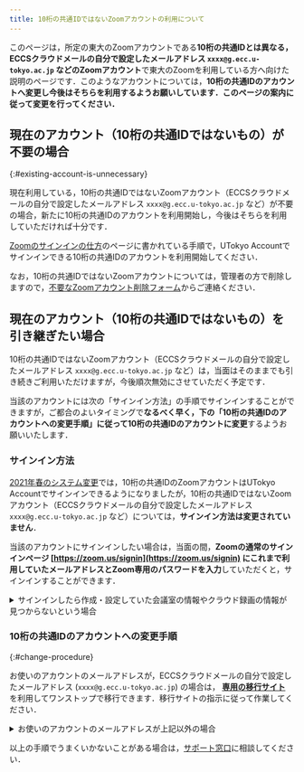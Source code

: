 ```yaml
---
title: 10桁の共通IDではないZoomアカウントの利用について
---
```


このページは，所定の東大のZoomアカウントである**10桁の共通IDとは異なる，ECCSクラウドメールの自分で設定したメールアドレス `xxxx@g.ecc.u-tokyo.ac.jp` などのZoomアカウント**で東大のZoomを利用している方へ向けた説明のページです．このようなアカウントについては，**10桁の共通IDのアカウントへ変更し今後はそちらを利用するようお願いしています．このページの案内に従って変更を行ってください．**

## 現在のアカウント（10桁の共通IDではないもの）が不要の場合
{:#existing-account-is-unnecessary}

現在利用している，10桁の共通IDではないZoomアカウント（ECCSクラウドメールの自分で設定したメールアドレス `xxxx@g.ecc.u-tokyo.ac.jp` など）が不要の場合，新たに10桁の共通IDのアカウントを利用開始し，今後はそちらを利用していただければ十分です．

[Zoomのサインインの仕方](/zoom/zoom_signin)のページに書かれている手順で，UTokyo Accountでサインインできる10桁の共通IDのアカウントを利用開始してください．

なお，10桁の共通IDではないZoomアカウントについては，管理者の方で削除しますので，[不要なZoomアカウント削除フォーム](https://forms.office.com/Pages/ResponsePage.aspx?id=T6978HAr10eaAgh1yvlMhHUY5ws7h1xGr9koV-KGC8RUNTBGSjJPN0ZWN0RIVFI2TVZZODZNT0xRRy4u)からご連絡ください．

## 現在のアカウント（10桁の共通IDではないもの）を引き継ぎたい場合

10桁の共通IDではないZoomアカウント（ECCSクラウドメールの自分で設定したメールアドレス `xxxx@g.ecc.u-tokyo.ac.jp` など）は，当面はそのままでも引き続きご利用いただけますが，今後順次無効にさせていただく予定です．

当該のアカウントには次の「サインイン方法」の手順でサインインすることができますが，ご都合のよいタイミングで**なるべく早く，下の「10桁の共通IDのアカウントへの変更手順」に従って10桁の共通IDのアカウントに変更**するようお願いいたします．

### サインイン方法

[2021年春のシステム変更](/change2021s/)では，10桁の共通IDのZoomアカウントはUTokyo Accountでサインインできるようになりましたが，10桁の共通IDではないZoomアカウント（ECCSクラウドメールの自分で設定したメールアドレス `xxxx@g.ecc.u-tokyo.ac.jp` など）については，**サインイン方法は変更されていません**．

当該のアカウントにサインインしたい場合は，当面の間，**Zoomの通常のサインインページ [https://zoom.us/signin](https://zoom.us/signin) にこれまで利用していたメールアドレスとZoom専用のパスワードを入力**していただくと，サインインすることができます．

<details>
<summary>サインインしたら作成・設定していた会議室の情報やクラウド録画の情報が見つからないという場合</summary>
上記の方法ではなくUTokyo Accountを使う新しいサインイン方法を使ってしまうと，別に共通IDのアカウントが新しく作成されてそちらにサインインしてしまうため，このような現象が発生します．一度サインアウトして，Zoomの通常のサインインページ <a href="https://zoom.us/signin">https://zoom.us/signin</a> からこれまで利用していたメールアドレスとZoom専用のパスワードでサインインしてみてください．
</details>

### 10桁の共通IDのアカウントへの変更手順
{:#change-procedure}

お使いのアカウントのメールアドレスが，ECCSクラウドメールの自分で設定したメールアドレス (`xxxx@g.ecc.u-tokyo.ac.jp`) の場合は， **[専用の移行サイト](https://sites.google.com/g.ecc.u-tokyo.ac.jp/utelecon-zoom-checker/home)** を利用してワンストップで移行できます．移行サイトの指示に従って作業してください．

<details>
<summary>お使いのアカウントのメールアドレスが上記以外の場合</summary>

<p>お使いのアカウントのメールアドレスが上記以外（ECCSクラウドメールではないメールアドレスや，<code>1234567890@g.ecc.u-tokyo.ac.jp</code>のようなECCSクラウドメールの10桁の共通IDのメールアドレス）の場合は，以下の手順で手動で移行してください．</p>

<ol>
    <li>
        <a href="https://zoom.us/profile">Zoomのプロフィールページ</a> にアクセス（サインインしていない場合はサインイン）して，「サインイン用メールアドレス」の欄の右の方にある「編集」を押してください．
        <img src="image/zoom-signinaddress.png">
    </li>
    <li>
        新しいメールアドレスとして，<code>1234567890@<em>utac</em>.u-tokyo.ac.jp</code>のように，10桁の共通IDの後に<code>@<em>utac</em>.u-tokyo.ac.jp</code>を付けたものを入力してください．<img src="image/zoom_address_confirm.png">
        <details>
            <summary>ヘルプ：この手順で，メールアドレス「1234567890@utac.u-tokyo.ac.jp」は使用されています，と表示された場合</summary>
            既に<code>1234567890@<em>utac</em>.u-tokyo.ac.jp</code>というアカウントが存在しているため，先にそちらを削除する必要があります．<a href="https://forms.office.com/Pages/ResponsePage.aspx?id=T6978HAr10eaAgh1yvlMhHUY5ws7h1xGr9koV-KGC8RUOUJaRDVGUEdDVERDNVozSUw1WEJTSE9ONi4u">10桁の共通ID@utac.u-tokyo.ac.jpのアカウント削除フォーム</a>を入力・送信してください．削除が完了したらメールが届きますので，その後あらためて上の手順でメールアドレスを変更してください．
        </details>
    </li>
    <li>
        ECCSクラウドメールにメールアドレス変更の確認メールが届きますので，そのメール内の確認ボタンを押してください．
    </li>
    <li>
        <a href="https://zoom.us/profile">Zoomのプロフィールページ</a>の右上の人のマーク（自分のアイコンを設定している場合はアイコン）を押して「サインアウト」を選択し，Zoomから一度サインアウトしてください．
    </li>
    <li>
        東京大学専用のZoomページ <a href="https://u-tokyo-ac-jp.zoom.us/">https://u-tokyo-ac-jp.zoom.us/</a>で「Config」ボタンを押して，UTokyo Accountでサインインしてください（<a href="/zoom/zoom_signin#browser">「Zoom サインイン方法」のページの「ブラウザからサインインする方法」</a>と同じ手順です）．
        <img src="/zoom/img/zoom_signin_1.png">
        <details>
            <summary>ヘルプ：この手順でサインイン直後に「メールアドレスの確認」などと表示された場合</summary>
            <img src="image/zoom_sso_update_email.png">
            アカウントを東京大学の組織アカウント (UTokyo Zoom) に切り替えるためにメールによる確認が必要です．「メールアドレスの確認」ボタンを押して少し待つとECCSクラウドメールにメールが届くので，メールの指示に従って作業を行ってください．
        </details>
    </li>
    <li>
        <a href="https://zoom.us/profile">Zoomのプロフィールページ</a>で「ライセンスタイプ」という欄に「ライセンスあり ミーティング 300参加者」と書かれていればOKです．
        <details>
            <summary>ヘルプ：ライセンスタイプが「ベーシック」と表示されている場合</summary>
            アカウント切り替え後にライセンスが付与されるまで約5分かかることがあるので，それまでしばらく待ってから，再読み込みしてもう一度確認してみてください．
        </details>
    </li>
</ol>
</details>

以上の手順でうまくいかないことがある場合は，[サポート窓口](/support/)に相談してください．
